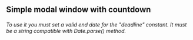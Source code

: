 ## Simple modal window with countdown

###### To use it you must set a valid end date for the "deadline" constant. It must be a string compatible with Date.parse() method.